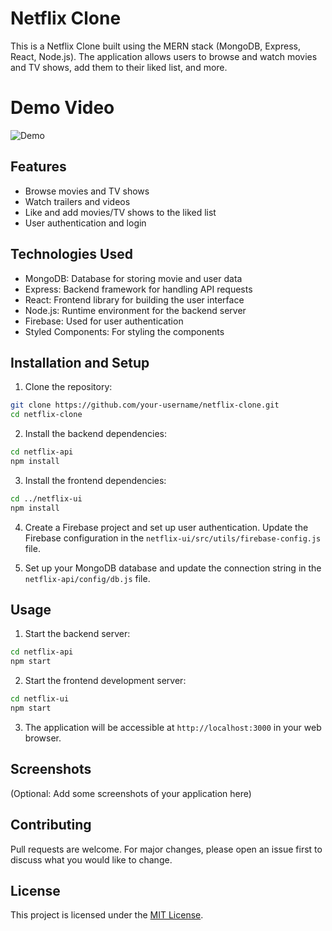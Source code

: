 # Netflix Clone

This is a Netflix Clone built using the MERN stack (MongoDB, Express, React, Node.js). The application allows users to browse and watch movies and TV shows, add them to their liked list, and more.
# Demo Video 

![Demo](https://github.com/CHANDRA92/Netflix-Clone/blob/main/netflix-ui/src/assets/netflix_GIF.gif)

## Features

- Browse movies and TV shows
- Watch trailers and videos
- Like and add movies/TV shows to the liked list
- User authentication and login

## Technologies Used

- MongoDB: Database for storing movie and user data
- Express: Backend framework for handling API requests
- React: Frontend library for building the user interface
- Node.js: Runtime environment for the backend server
- Firebase: Used for user authentication
- Styled Components: For styling the components

## Installation and Setup

1. Clone the repository:

```bash
git clone https://github.com/your-username/netflix-clone.git
cd netflix-clone
```

2. Install the backend dependencies:

```bash
cd netflix-api
npm install
```

3. Install the frontend dependencies:

```bash
cd ../netflix-ui
npm install
```

4. Create a Firebase project and set up user authentication. Update the Firebase configuration in the `netflix-ui/src/utils/firebase-config.js` file.

5. Set up your MongoDB database and update the connection string in the `netflix-api/config/db.js` file.

## Usage

1. Start the backend server:

```bash
cd netflix-api
npm start
```

2. Start the frontend development server:

```bash
cd netflix-ui
npm start
```

3. The application will be accessible at `http://localhost:3000` in your web browser.

## Screenshots

(Optional: Add some screenshots of your application here)

## Contributing

Pull requests are welcome. For major changes, please open an issue first to discuss what you would like to change.

## License

This project is licensed under the [MIT License](LICENSE).
